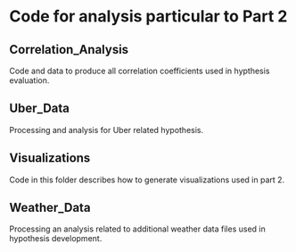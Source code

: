 # Code for analysis particular to Part 2 

## Correlation_Analysis
Code and data to produce all correlation coefficients used in hypthesis evaluation.

## Uber_Data
Processing and analysis for Uber related hypothesis.

## Visualizations
Code in this folder describes how to generate visualizations used in part 2.

## Weather_Data
Processing an analysis related to additional weather data files used in hypothesis development.
